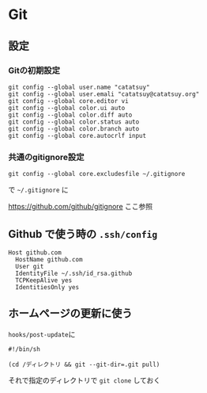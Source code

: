 # Git

## 設定

### Gitの初期設定

    git config --global user.name "catatsuy"
    git config --global user.emali "catatsuy@catatsuy.org"
    git config --global core.editor vi
    git config --global color.ui auto
    git config --global color.diff auto
    git config --global color.status auto
    git config --global color.branch auto
    git config --global core.autocrlf input

### 共通のgitignore設定

    git config --global core.excludesfile ~/.gitignore

で `~/.gitignore` に

https://github.com/github/gitignore ここ参照

## Github で使う時の `.ssh/config`

    Host github.com
      HostName github.com
      User git
      IdentityFile ~/.ssh/id_rsa.github
      TCPKeepAlive yes
      IdentitiesOnly yes


## ホームページの更新に使う
`hooks/post-update`に

    #!/bin/sh

    (cd /ディレクトリ && git --git-dir=.git pull)

それで指定のディレクトリで `git clone` しておく
